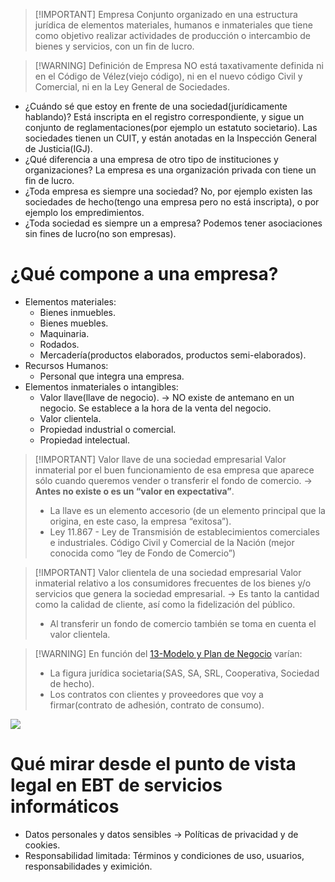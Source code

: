 > [!IMPORTANT] Empresa
> Conjunto organizado en una estructura jurídica de elementos materiales, humanos e inmateriales que tiene como objetivo realizar actividades de producción o intercambio de bienes y servicios, con un fin de lucro.
 

> [!WARNING] Definición de Empresa
> NO está taxativamente definida ni en el Código de Vélez(viejo código), ni en el nuevo código Civil y Comercial, ni en la Ley General de Sociedades.


- ¿Cuándo sé que estoy en frente de una sociedad(jurídicamente hablando)? Está inscripta en el registro correspondiente, y sigue un conjunto de reglamentaciones(por ejemplo un estatuto societario). Las sociedades tienen un CUIT, y están anotadas en la Inspección General de Justicia(IGJ).
- ¿Qué diferencia a una empresa de otro tipo de instituciones y organizaciones? La empresa es una organización privada con tiene un fin de lucro.
- ¿Toda empresa es siempre una sociedad? No, por ejemplo existen las sociedades de hecho(tengo una empresa pero no está inscripta), o por ejemplo los empredimientos.
- ¿Toda sociedad es siempre un a empresa? Podemos tener asociaciones sin fines de lucro(no son empresas).

# ¿Qué compone a una empresa?

- Elementos materiales:
	- Bienes inmuebles.
	- Bienes muebles.
	- Maquinaria.
	- Rodados.
	- Mercadería(productos elaborados, productos semi-elaborados).
- Recursos Humanos:
	- Personal que integra una empresa.
- Elementos inmateriales o intangibles:
	- Valor llave(llave de negocio). -> NO existe de antemano en un negocio. Se establece a la hora de la venta del negocio.
	- Valor clientela.
	- Propiedad industrial o comercial.
	- Propiedad intelectual.


> [!IMPORTANT] Valor llave de una sociedad empresarial
> Valor inmaterial por el buen funcionamiento de esa empresa que aparece sólo cuando queremos vender o transferir el fondo de comercio. -> **Antes no existe o es un “valor en expectativa”**.
> - La llave es un elemento accesorio (de un elemento principal que la origina, en este caso, la empresa “exitosa”).
> - Ley 11.867 - Ley de Transmisión de establecimientos comerciales e industriales. Código Civil y Comercial de la Nación (mejor conocida como “ley de Fondo de Comercio”)


> [!IMPORTANT] Valor clientela de una sociedad empresarial
> Valor inmaterial relativo a los consumidores frecuentes de los bienes y/o servicios que genera la sociedad empresarial. -> Es tanto la cantidad como la calidad de cliente, así como la fidelización del público.
> - Al transferir un fondo de comercio también se toma en cuenta el valor clientela.


> [!WARNING] En función del [13-Modelo y Plan de Negocio](Empresa%20de%20Base%20Tecnológica%20II/01-Economía/13-Modelo%20y%20Plan%20de%20Negocio.md) varían:
> - La figura jurídica societaria(SAS, SA, SRL, Cooperativa, Sociedad de hecho).
> - Los contratos con clientes y proveedores que voy a firmar(contrato de adhesión, contrato de consumo).

![](Empresa%20de%20Base%20Tecnológica%20II/img%20ebt2/Pasted%20image%2020241105082319.png)

# Qué mirar desde el punto de vista legal en EBT de servicios informáticos

- Datos personales y datos sensibles -> Políticas de privacidad y de cookies.
- Responsabilidad limitada: Términos y condiciones de uso, usuarios, responsabilidades y eximición.
